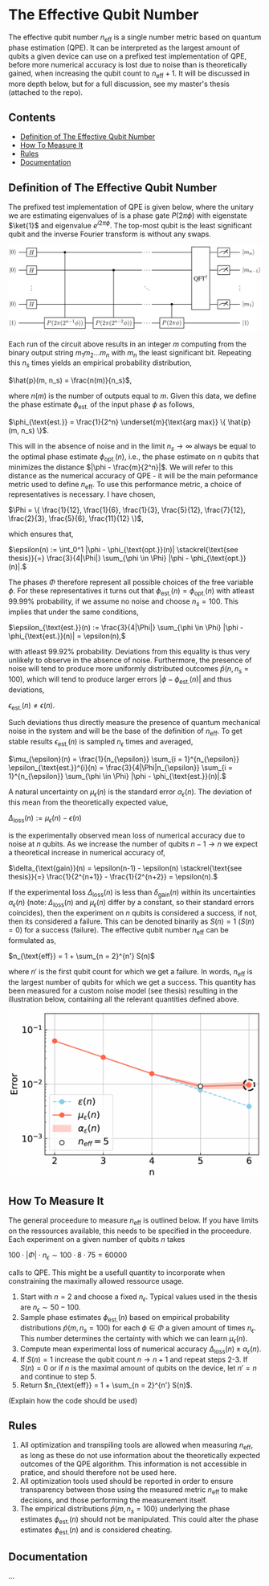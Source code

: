 # The Effective Qubit Number

The effective qubit number $n_{\text{eff}}$ is a single number metric based on quantum phase estimation (QPE). It can be interpreted as the largest amount of qubits a given device can use on a prefixed test implementation of QPE, before more numerical accuracy is lost due to noise than is theoretically gained, when increasing the qubit count to $n_{\text{eff}} + 1$. It will be discussed in more depth below, but for a full discussion, see my master's thesis (attached to the repo). 

## Contents
 - [Definition of The Effective Qubit Number](#definition-of-the-effective-qubit-number)
 - [How To Measure It](#how-to-measure-it)
 - [Rules](#rules)
 - [Documentation](#documentation)

## Definition of The Effective Qubit Number
The prefixed test implementation of QPE is given below, where the unitary we are estimating eigenvalues of is a phase gate $P(2\pi\phi)$ with eigenstate $\ket{1}$ and eigenvalue $e^{i2\pi\phi}$. The top-most qubit is the least significant qubit and the inverse Fourier transform is without any swaps.

![qpe circuit](README_figures/qpe_circuit.png)

Each run of the circuit above results in an integer $m$ computing from the binary output string $m_1m_2\dots m_n$ with $m_n$ the least significant bit. Repeating this $n_s$ times yields an empirical probability distribution,

$\hat{p}(m, n_s) = \frac{n(m)}{n_s}$,

where $n(m)$ is the number of outputs equal to $m$. Given this data, we define the phase estimate $\phi_{\text{est.}}$ of the input phase $\phi$ as follows,

$\phi_{\text{est.}} = \frac{1}{2^n} \underset{m}{\text{arg max}} \{ \hat{p}(m, n_s) \}$. 

This will in the absence of noise and in the limit $n_s \rightarrow \infty$ always be equal to the optimal phase estimate $\phi_{\text{opt.}}(n)$, i.e., the phase estimate on $n$ qubits that minimizes the distance $|\phi - \frac{m}{2^n}|$. We will refer to this distance as the numerical accuracy of QPE - it will be the main peformance metric used to define $n_{\text{eff}}$. To use this performance metric, a choice of representatives is necessary. I have chosen,

$\Phi = \{ \frac{1}{12}, \frac{1}{6}, \frac{1}{3}, \frac{5}{12}, \frac{7}{12}, \frac{2}{3}, \frac{5}{6}, \frac{11}{12} \}$,

which ensures that,

$\epsilon(n) := \int_0^1 |\phi - \phi_{\text{opt.}}(n)| \stackrel{\text{see thesis}}{=} \frac{3}{4|\Phi|} \sum_{\phi \in \Phi} |\phi - \phi_{\text{opt.}}(n)|.$

The phases $\Phi$ therefore represent all possible choices of the free variable $\phi$. For these representatives it turns out that $\phi_{\text{est.}}(n) = \phi_{\text{opt.}}(n)$ with atleast $99.99\%$ probability, if we assume no noise and choose $n_s = 100$. This implies that under the same conditions,

$\epsilon_{\text{est.}}(n) := \frac{3}{4|\Phi|} \sum_{\phi \in \Phi} |\phi - \phi_{\text{est.}}(n)| = \epsilon(n),$

with atleast $99.92\%$ probability. Deviations from this equality is thus very unlikely to observe in the absence of noise. Furthermore, the presence of noise will tend to produce more uniformly distributed outcomes $\hat{p}(n, n_s=100)$, which will tend to produce larger errors $|\phi - \phi_{\text{est.}}(n)|$ and thus deviations,

$\epsilon_{\text{est.}}(n) \neq \epsilon(n).$

Such deviations thus directly measure the presence of quantum mechanical noise in the system and will be the base of the definition of $n_{\text{eff}}$. To get stable results $\epsilon_{\text{est.}}(n)$ is sampled $n_{\epsilon}$ times and averaged,

$\mu_{\epsilon}(n) = \frac{1}{n_{\epsilon}} \sum_{i = 1}^{n_{\epsilon}} \epsilon_{\text{est.}}^{i}(n) = \frac{3}{4|\Phi|n_{\epsilon}} \sum_{i = 1}^{n_{\epsilon}} \sum_{\phi \in \Phi} |\phi - \phi_{\text{est.}}(n)|.$

A natural uncertainty on $\mu_{\epsilon}(n)$ is the standard error $\alpha_{\epsilon}(n)$. The deviation of this mean from the theoretically expected value,

$\Delta_{\text{loss}}(n) := \mu_{\epsilon}(n) - \epsilon(n)$

is the experimentally observed mean loss of numerical accuracy due to noise at $n$ qubits. As we increase the number of qubits $n-1 \rightarrow n$ we expect a theoretical increase in numerical accuracy of,

$\delta_{\text{gain}}(n) = \epsilon(n-1) - \epsilon(n) \stackrel{\text{see thesis}}{=} \frac{1}{2^{n+1}} - \frac{1}{2^{n+2}} = \epsilon(n).$

If the experimental loss $\Delta_{\text{loss}}(n)$ is less than $\delta_{\text{gain}}(n)$ within its uncertainties $\alpha_{\epsilon}(n)$ (note: $\Delta_{\text{loss}}(n)$ and $\mu_{\epsilon}(n)$ differ by a constant, so their standard errors coincides), then the experiment on $n$ qubits is considered a success, if not, then its considered a failure. This can be denoted binarily as $S(n) = 1$ ($S(n) = 0$) for a success (failure). The effective qubit number $n_{\text{eff}}$ can be formulated as,

$n_{\text{eff}} = 1 + \sum_{n = 2}^{n'} S(n)$

where $n'$ is the first qubit count for which we get a failure. In words, $n_{\text{eff}}$ is the largest number of qubits for which we get a success. This quantity has been measured for a custom noise model (see thesis) resulting in the illustration below, containing all the relevant quantities defined above.

![n_eff example](README_figures/n_eff_example.png)

## How To Measure It
The general proceedure to measure $n_{\text{eff}}$ is outlined below. If you have limits on the ressources available, this needs to be specified in the proceedure. Each experiment on a given number of qubits $n$ takes

$100 \cdot |\Phi| \cdot n_{\epsilon} \sim 100 \cdot 8 \cdot 75 = 60000$

calls to QPE. This might be a usefull quantity to incorporate when constraining the maximally allowed ressource usage.

1. Start with $n = 2$ and choose a fixed $n_{\epsilon}$. Typical values used in the thesis are $n_{\epsilon} \sim 50-100$.
2. Sample phase estimates $\phi_{\text{est.}}(n)$ based on empirical probability distributions $\hat{p}(m, n_s=100)$ for each $\phi \in \Phi$ a given amount of times $n_{\epsilon}$. This number determines the certainty with which we can learn $\mu_{\epsilon}(n)$.
3. Compute mean experimental loss of numerical accuracy $\Delta_{\text{loss}}(n) \pm \alpha_{\epsilon}(n)$.
4. If $S(n) = 1$ increase the qubit count $n \rightarrow n+1$ and repeat steps 2-3. If $S(n) = 0$ or if $n$ is the maximal amount of qubits on the device, let $n' = n$ and continue to step 5.
5. Return $n_{\text{eff}} = 1 + \sum_{n = 2}^{n'} S(n)$.

(Explain how the code should be used)

## Rules
1. All optimization and transpiling tools are allowed when measuring $n_{\text{eff}}$, as long as these do not use information about the theoretically expected outcomes of the QPE algorithm. This information is not accessible in pratice, and should therefore not be used here.
2. All optimization tools used should be reported in order to ensure transparency between those using the measured metric $n_{\text{eff}}$ to make decisions, and those performing the measurement itself.
3. The empirical distributions $\hat{p}(m, n_s=100)$ underlying the phase estimates $\phi_{\text{est.}}(n)$ should not be manipulated. This could alter the phase estimates $\phi_{\text{est.}}(n)$ and is considered cheating.

## Documentation
...